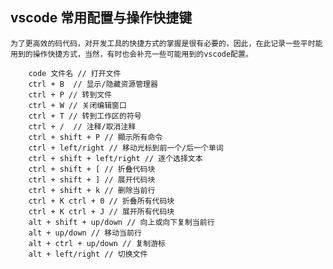 ## vscode 常用配置与操作快捷键

    为了更高效的码代码，对开发工具的快捷方式的掌握是很有必要的，因此，在此记录一些平时能用到的操作快捷方式，当然，有时也会补充一些可能用到的vscode配置。

```
    code 文件名 // 打开文件
    ctrl + B  // 显示/隐藏资源管理器
    ctrl + P // 转到文件
    ctrl + W // 关闭编辑窗口
    ctrl + T // 转到工作区的符号
    ctrl + /  // 注释/取消注释 
    ctrl + shift + P // 顯示所有命令
    ctrl + left/right // 移动光标到前一个/后一个单词 
    ctrl + shift + left/right // 逐个选择文本
    ctrl + shift + [ // 折叠代码块
    ctrl + shift + ] // 展开代码块
    ctrl + shift + k // 删除当前行
    ctrl + K ctrl + 0 // 折叠所有代码块
    ctrl + K ctrl + J // 展开所有代码块
    alt + shift + up/down // 向上或向下复制当前行 
    alt + up/down // 移动当前行
    alt + ctrl + up/down // 复制游标
    alt + left/right // 切换文件
```